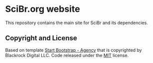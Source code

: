 # SciBr.org website

This repository contains the main site for SciBr and its dependencies. 


## Copyright and License

Based on template [Start Bootstrap - Agency](https://startbootstrap.com/template-overviews/agency/) that is copyrighted by Blackrock Digital LLC. Code released under the [MIT](https://github.com/BlackrockDigital/startbootstrap-agency/blob/gh-pages/LICENSE) license.
